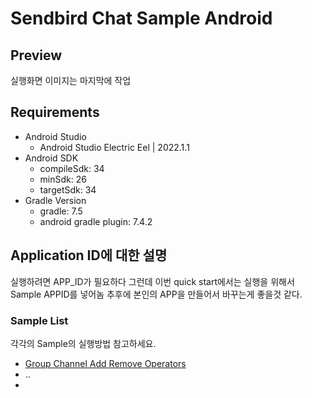 # Sendbird Chat Sample Android

## Preview
실행화면 이미지는 마지막에 작업

## Requirements
+ Android Studio
  + Android Studio Electric Eel | 2022.1.1
+ Android SDK
    + compileSdk: 34
    + minSdk: 26
    + targetSdk: 34
+ Gradle Version
    + gradle: 7.5
    + android gradle plugin: 7.4.2

## Application ID에 대한 설명
실행하려면 APP_ID가 필요하다 
그런데 이번 quick start에서는 실행을 위해서 Sample APPID를 넣어놈
추후에 본인의 APP을 만들어서 바꾸는게 좋을것 같다.

### Sample List
각각의 Sample의 실행방법 참고하세요.
- [Group Channel Add Remove Operators](./groupchannel-add-remove-operators/README.md)
- ..
- 


